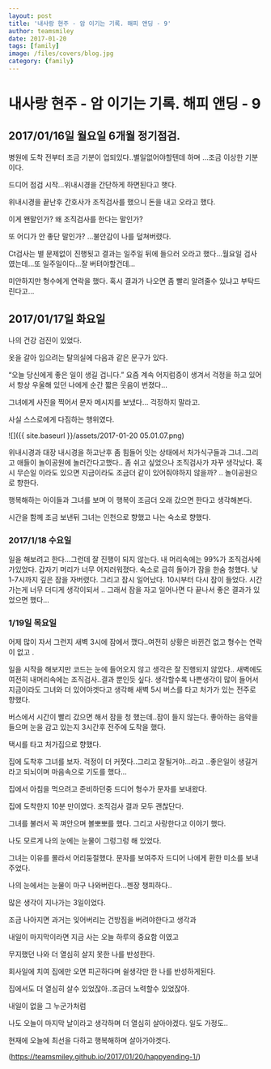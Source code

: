 ```yaml
---
layout: post
title: '내사랑 현주 - 암 이기는 기록. 해피 앤딩 - 9' 
author: teamsmiley 
date: 2017-01-20
tags: [family]
image: /files/covers/blog.jpg
category: {family}
---
```


# 내사랑 현주 - 암 이기는 기록. 해피 앤딩 - 9

## 2017/01/16일 월요일  6개월 정기점검.

병원에 도착 전부터 조금 기분이 업되있다..별일없어야할텐데 하며 ...조금 이상한 기분이다.

드디어 점검 시작...위내시경을 간단하게 하면된다고 햇다. 

위내시경을 끝난후 간호사가 조직검사를 했으니 돈을 내고 오라고 했다. 

이게 왠말인가? 왜 조직검사를 한다는 말인가? 

또 어디가 안 좋단 말인가? ...불안감이 나를 덮쳐버렸다.  

Ct검사는 별 문제없이 진행됫고 결과는 일주일 뒤에 들으러 오라고 했다…월요일 검사였는데...또 일주일이다...잘 버텨야할건데…

미안하지만 형수에게 연락을 했다. 혹시 결과가 나오면 좀 빨리 알려줄수 있냐고 부탁드린다고…

## 2017/01/17일 화요일

나의 건강 검진이 있었다. 

옷을 갈아 입으려는 탈의실에 다음과 같은 문구가 있다.

“오늘 당신에게 좋은 일이 생길 겁니다.” 요즘 계속 어지럼증이 생겨서 걱정을 하고 있어서 항상 우울해 있던 나에게 순간 짧은 웃음이 번졌다…

그녀에게 사진을 찍어서 문자 메시지를 보냈다… 걱정하지 말라고.

사실 스스로에게 다짐하는 행위였다.

![]({{ site.baseurl }}/assets/2017-01-20 05.01.07.png)

위내시경과 대장 내시경을 하고난후 좀 힘들어 잇는 상태에서 처가식구들과 그녀..그리고 애들이 놀이공원에 놀러간다고했다.. 좀 쉬고 싶었으나 조직검사가 자꾸 생각났다. 혹시 무슨일 이라도 있으면 지금이라도 조금더 같이 있어줘야하지 않을까? .. 놀이공원으로 향한다. 

행복해하는 아이들과 그녀를 보며 이 행복이 조금더 오래 갔으면 한다고 생각해본다.

시간을 함께 조금 보낸뒤 그녀는 인천으로 향했고 나는 숙소로 향했다.

### 2017/1/18 수요일

일을 해보려고 한다...그런데 잘 진행이 되지 않는다. 내 머리속에는 99%가 조직검사에 가있었다.
갑자기 머리가 너무 어지러워졌다.  숙소로 급히 돌아가 잠을 한숨 청했다. 
낮 1-7시까지 깊은 잠을 자버렸다. 그리고 잠시 일어났다. 10시부터 다시 잠이 들었다. 
시간가는게 너무 더디게 생각이되서 .. 그래서 잠을 자고 일어나면 다 끝나서 좋은 결과가 있었으면 했다…

### 1/19일 목요일 

어제 많이 자서 그런지 새벽 3시에 잠에서 깼다..여전히 상황은 바뀐건 없고 형수는 연락이 없고 .

일을 시작을 해보지만 코드는 눈에 들어오지 않고 생각은 잘 진행되지 않았다.. 새벽에도 여전히 내머리속에는 조직검사..결과 뿐인듯 싶다. 생각할수록 나쁜생각이 많이 들어서 지금이라도 그녀와 더 있어야겟다고 생각해 새벽 5시 버스를 타고 처가가 있는 전주로 향했다.

버스에서 시간이 빨리 갔으면 해서 잠을 청 했는데..잠이 들지 않는다. 좋아하는 음악을 들으며 눈을 감고 있는지 3시간후 전주에 도착을 했다. 

택시를 타고 처가집으로 향했다. 

집에 도착후 그녀를 보자. 걱정이 더 커졋다..그리고 잘될거야...라고 ..좋은일이 생길거라고 되뇌이며 마음속으로 기도를 했다…

집에서 아침을 먹으려고 준비하던중 드디어 형수가 문자를 보내왔다. 

집에 도착한지 10분 만이였다. 조직검사 결과 모두 괜찮단다. 

그녀를 불러서 꼭 껴안으며 볼뽀뽀를 했다. 그리고 사랑한다고 이야기 했다. 

나도 모르게 나의 눈에는 눈물이 그렁그렁 해 있었다.

그녀는 이유를 몰라서 어리둥절했다. 문자를 보여주자 드디어 나에게 환한 미소를 보내주었다.

나의 눈에서는 눈물이 마구 나와버린다...젠장 챙피하다..

많은 생각이 지나가는 3일이었다. 

조금 나아지면 과거는 잊어버리는 건방짐을 버려야한다고 생각과 

내일이 마지막이라면 지금 사는 오늘 하루의 중요함 이였고

무지했던 나와 더 열심히 살지 못한 나를 반성한다. 

회사일에 치여 집에만 오면 피곤하다며 쉴생각만 한 나를 반성하게된다. 

집에서도 더 열심히 살수 있었잖아..조금더 노력할수 있었잖아.

내일이 없을 그 누군가처럼 

나도 오늘이 마지막 날이라고 생각하며 더 열심히 살아야겠다. 일도 가정도..

현재에 오늘에 최선을 다하고 행복해하며 살아가야겟다.


(https://teamsmiley.github.io/2017/01/20/happyending-1/)



